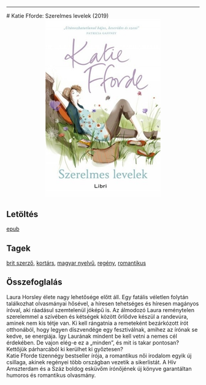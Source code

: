 <hr/>
# <a name="id_1208">Katie Fforde: Szerelmes levelek (2019)</a>
<center><img src="https://github.com/BercziSandor/calibre_lib/raw/main/main/Katie%20Fforde/Szerelmes%20levelek%20%281208%29/cover.jpg" alt="cover" width="300"/></center>

## Letöltés
[epub](https://github.com/BercziSandor/calibre_lib/raw/main/main/Katie%20Fforde/Szerelmes%20levelek%20%281208%29/Szerelmes%20levelek%20-%20Katie%20Fforde.epub)

## Tagek
[brit szerző](https://github.com/berczisandor/calibre_lib/blob/main/main/_tags/brit%20szerz%c5%91.md), [kortárs](https://github.com/berczisandor/calibre_lib/blob/main/main/_tags/kort%c3%a1rs.md), [magyar nyelvű](https://github.com/berczisandor/calibre_lib/blob/main/main/_tags/magyar%20nyelv%c5%b1.md), [regény](https://github.com/berczisandor/calibre_lib/blob/main/main/_tags/reg%c3%a9ny.md), [romantikus](https://github.com/berczisandor/calibre_lib/blob/main/main/_tags/romantikus.md)

## Összefoglalás
<div>
<p>Laura Horsley élete nagy lehetősége előtt áll. Egy fatális véletlen folytán találkozhat olvasmányai hősével, a híresen tehetséges és híresen magányos íróval, aki ráadásul szemtelenül jóképű is. Az álmodozó Laura reménytelen szerelemmel a szívében és kétségek között őrlődve készül a randevúra, aminek nem kis tétje van. Ki kell rángatnia a remeteként bezárkózott írót otthonából, hogy legyen díszvendége egy fesztiválnak, amihez az írónak se kedve, se energiája. Így Laurának mindent be kell vetni a nemes cél érdekében. De vajon elég-e ez a „minden”, és mit is takar pontosan? Kettőjük párharcából ki kerülhet ki győztesen?<br>Katie Fforde tizennégy bestseller írója, a romantikus női irodalom egyik új csillaga, akinek regényei több országban vezetik a sikerlistát. A Hív Amszterdam és a Száz boldog esküvőm írónőjének új könyve garantáltan humoros és romantikus olvasmány.</p></div>


